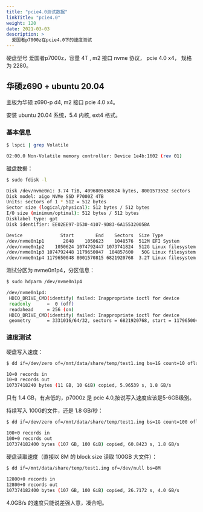 ```yaml
---
title: "pcie4.0测试数据"
linkTitle: "pcie4.0"
weight: 120
date: 2021-03-03
description: >
  爱国者p7000z在pcie4.0下的速度测试
---
```


硬盘型号 爱国者p7000z，容量 4T , m2 接口 nvme 协议， pcie 4.0 x4， 规格为 2280。

## 华硕z690 + ubuntu 20.04

主板为华硕 z690-p d4, m2 接口 pcie 4.0 x4。

安装 ubuntu 20.04 系统，5.4 内核, ext4 格式。

### 基本信息

```bash
$ lspci | grep Volatile

02:00.0 Non-Volatile memory controller: Device 1e4b:1602 (rev 01)

```

磁盘数据：

```bash
$ sudo fdisk -l

Disk /dev/nvme0n1: 3.74 TiB, 4096805658624 bytes, 8001573552 sectors
Disk model: aigo NVMe SSD P7000Z 4TB
Units: sectors of 1 * 512 = 512 bytes
Sector size (logical/physical): 512 bytes / 512 bytes
I/O size (minimum/optimal): 512 bytes / 512 bytes
Disklabel type: gpt
Disk identifier: EE02EE97-D530-4107-9D83-6A15532005BA

Device              Start        End    Sectors  Size Type
/dev/nvme0n1p1       2048    1050623    1048576  512M EFI System
/dev/nvme0n1p2    1050624 1074792447 1073741824  512G Linux filesystem
/dev/nvme0n1p3 1074792448 1179650047  104857600   50G Linux filesystem
/dev/nvme0n1p4 1179650048 8001570815 6821920768  3.2T Linux filesystem
```

测试分区为 nvme0n1p4，分区信息：

```bash
$ sudo hdparm /dev/nvme0n1p4

/dev/nvme0n1p4:
 HDIO_DRIVE_CMD(identify) failed: Inappropriate ioctl for device
 readonly      =  0 (off)
 readahead     = 256 (on)
 HDIO_DRIVE_CMD(identify) failed: Inappropriate ioctl for device
 geometry      = 3331016/64/32, sectors = 6821920768, start = 1179650048
```

### 速度测试

硬盘写入速度：

```bash
$ dd if=/dev/zero of=/mnt/data/share/temp/test1.img bs=1G count=10 oflag=dsync

10+0 records in
10+0 records out
10737418240 bytes (11 GB, 10 GiB) copied, 5.96539 s, 1.8 GB/s
```

只有 1.4 GB，有点低的，p7000z 是 pcie 4.0,按说写入速度应该是5-6GB级别。

持续写入 100G的文件，还是 1.8 GB/秒：

```bash
$ dd if=/dev/zero of=/mnt/data/share/temp/test1.img bs=1G count=100 oflag=dsync

100+0 records in
100+0 records out
107374182400 bytes (107 GB, 100 GiB) copied, 60.8423 s, 1.8 GB/s
```

硬盘读取速度（直接以 8M 的 block size 读取 100GB 大文件）：

```bash
$ dd if=/mnt/data/share/temp/test1.img of=/dev/null bs=8M
                                             
12800+0 records in
12800+0 records out
107374182400 bytes (107 GB, 100 GiB) copied, 26.7172 s, 4.0 GB/s
```

4.0GB/s 的速度只能说差强人意，凑合吧。

